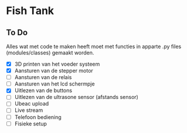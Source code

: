 # Fish Tank

## To Do

Alles wat met code te maken heeft moet met functies in apparte .py files (modules/classes) gemaakt worden.

- [x] 3D printen van het voeder systeem
- [x] Aansturen van de stepper motor
- [ ] Aansturen van de relais
- [ ] Aansturen van het lcd schermpje
- [x] Uitlezen van de buttons
- [ ] Uitlezen van de ultrasone sensor (afstands sensor)
- [ ] Ubeac upload
- [ ] Live stream
- [ ] Telefoon bediening
- [ ] Fisieke setup
